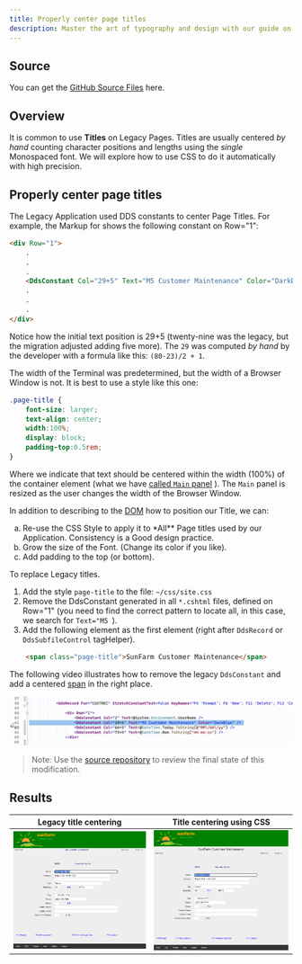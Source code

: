 ```yaml
---
title: Properly center page titles
description: Master the art of typography and design with our guide on Properly center page titles. Learn the nuances of aligning titles perfectly within your web pages or documents, ensuring they capture attention while maintaining balance and harmony in your layout. This guide covers various techniques, including CSS, HTML, and design principles, to achieve professional and aesthetically pleasing title alignment. Ideal for web developers, designers, and anyone keen on elevating their content presentation skills.
---
```

## Source

You can get the [GitHub Source Files](https://github.com/asnaqsys-examples/sunfarm-ui-enhancements) here.

## Overview

It is common to use **Titles** on Legacy Pages. Titles are usually centered *by hand* counting character positions and lengths using the *single* Monospaced font. We will explore how to use CSS to do it automatically with high precision.

## Properly center page titles

The Legacy Application used DDS constants to center Page Titles.
For example, the Markup for shows the following constant on Row="1":

```html
<div Row="1">
    .
    .
    .
    <DdsConstant Col="29+5" Text="M5 Customer Maintenance" Color="DarkBlue">
    .
    .
    .
</div>
```

Notice how the initial text position is 29+5 (twenty-nine was the legacy, but the migration adjusted adding five more).
The `29` was computed *by hand* by the developer with a formula like this: `(80-23)/2 + 1`.

The width of the Terminal was predetermined, but the width of a Browser Window is not. It is best to use a style like this one:

```css
.page-title {
    font-size: larger;
    text-align: center;
    width:100%;
    display: block;
    padding-top:0.5rem;
}
```
Where we indicate that text should be centered within the width (100%) of the container element (what we have [called `Main` panel](./enhance-function-keys-location.html) ). The `Main` panel is resized as the user changes the width of the Browser Window.

In addition to describing to the [DOM](https://developer.mozilla.org/en-US/docs/Web/API/Document_Object_Model/Introduction) how to position our Title, we can:

<ol type="a">
  <li>Re-use the CSS Style to apply it to *All** Page titles used by our Application. Consistency is a Good design practice.</li>
  <li>Grow the size of the Font. (Change its color if you like).</li>
  <li>Add padding to the top (or bottom).</li>
</ol>

To replace Legacy titles.

1. Add the style `page-title` to the file: `~/css/site.css`
2. Remove the DdsConstant generated in all `*.cshtml` files, defined on Row="1" (you need to find the correct pattern to locate all, in this case, we search for `Text="M5 `).
3. Add the following element as the first element (right after `DdsRecord` or `DdsSubfileControl` tagHelper).

```html
    <span class="page-title">SunFarm Customer Maintenance</span>
```

The following video illustrates how to remove the legacy `DdsConstant` and add a centered [span](https://developer.mozilla.org/en-US/docs/Web/HTML/Element/span) in the right place.


![Replace Constant with Centered SPAN](./images/replacing-constant-centered-span.gif)

>Note: Use the [source repository](https://github.com/asnaqsys-examples/sunfarm-ui-enhancements/blob/main/SunFarmSite/Areas/SunFarmViews/Pages/CUSTDSPF.cshtml) to review the final state of this modification.

## Results

| Legacy title centering | Title centering using CSS |
| :-: | :-: |
| ![Legacy Title Centering](./images/logo-branded-update-customer-non-stretch.png) | ![CSS Title Centering](./images/logo-branded-update-customer-center-title.png) |

